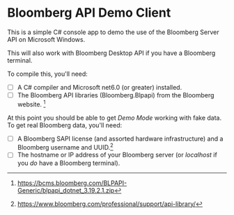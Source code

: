 # Bloomberg API Demo Client
This is a simple C# console app to demo the use of the Bloomberg Server API on Microsoft Windows.

This will also work with Bloomberg Desktop API if you have a Bloomberg terminal.

To compile this, you'll need:

- [ ] A C# compiler and Microsoft net6.0 (or greater) installed.
- [ ] The Bloomberg API libraries (Bloomberg.Blpapi) from the Bloomberg website. [^1]

At this point you should be able to get _Demo Mode_ working with fake data.  To get real Bloomberg data, you'll need:

- [ ] A Bloomberg SAPI license (and assorted hardware infrastructure) and a Bloomberg username and UUID.[^2]
- [ ] The hostname or IP address of your Bloomberg server (or *localhost* if you _do_ have a Bloomberg terminal).

[^1]: https://bcms.bloomberg.com/BLPAPI-Generic/blpapi_dotnet_3.19.2.1.zip
[^2]: https://www.bloomberg.com/professional/support/api-library/
